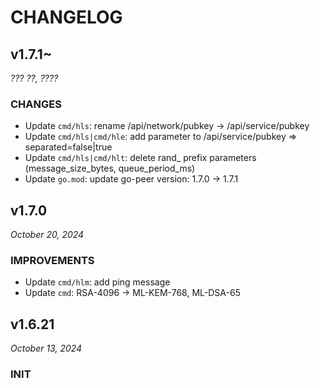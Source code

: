# CHANGELOG

<!-- ... -->

## v1.7.1~

*??? ??, ????*

### CHANGES

- Update `cmd/hls`: rename /api/network/pubkey -> /api/service/pubkey
- Update `cmd/hls|cmd/hle`: add parameter to /api/service/pubkey => separated=false|true
- Update `cmd/hls|cmd/hlt`: delete rand_ prefix parameters (message_size_bytes, queue_period_ms)
- Update `go.mod`: update go-peer version: 1.7.0 -> 1.7.1

<!-- ... -->

## v1.7.0

*October 20, 2024*

### IMPROVEMENTS

- Update `cmd/hlm`: add ping message
- Update `cmd`: RSA-4096 -> ML-KEM-768, ML-DSA-65

<!-- ... -->

## v1.6.21

*October 13, 2024*

### INIT

